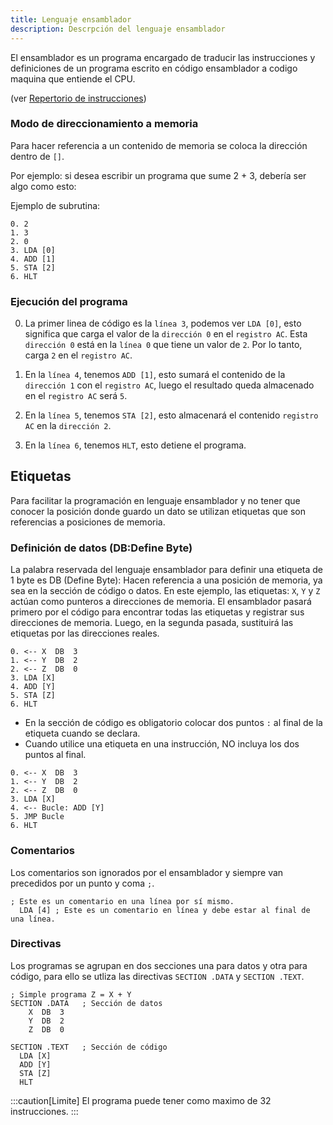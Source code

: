 ```yaml
---
title: Lenguaje ensamblador
description: Descrpción del lenguaje ensamblador
---
```


El ensamblador es un programa encargado de traducir las instrucciones y definiciones de un programa escrito en código ensamblador a codigo maquina que entiende el CPU.

(ver [Repertorio de instrucciones](/parte-2-disenio-cpu/2-repertorio))

### Modo de direccionamiento a memoria

Para hacer referencia a un contenido de memoria se coloca la dirección dentro de `[]`.  

Por ejemplo: si desea escribir un programa que sume 2 + 3, debería ser algo como esto:

Ejemplo de subrutina:

```ac
0. 2
1. 3
2. 0
3. LDA [0]
4. ADD [1]
5. STA [2]
6. HLT
```
### Ejecución del programa

0. La primer linea de código es la `línea 3`, podemos ver `LDA [0]`, esto significa que carga el valor de la `dirección 0` en el `registro AC`. Esta `dirección 0` está en la `línea 0` que tiene un valor de `2`. Por lo tanto, carga `2` en el `registro AC`.

1. En la `línea 4`, tenemos `ADD [1]`, esto sumará el contenido de la `dirección 1` con el `registro AC`, luego  el resultado queda almacenado en el `registro AC` será `5`.

2. En la `línea 5`, tenemos `STA [2]`, esto almacenará el contenido `registro AC` en la `dirección 2`.

3. En la `línea 6`, tenemos `HLT`, esto detiene el programa.



## Etiquetas
Para facilitar la programación en lenguaje ensamblador y no tener que conocer la posición donde guardo un dato se utilizan etiquetas que son referencias a posiciones de memoria.


### Definición de datos (DB:Define Byte)
La palabra reservada del lenguaje ensamblador para definir una etiqueta de 1 byte es DB (Define Byte):
Hacen referencia a una posición de memoria, ya sea en la sección de código o datos.
En este ejemplo, las etiquetas: `X`, `Y` y `Z` actúan como punteros a direcciones de memoria. El ensamblador pasará primero por el código para encontrar todas las etiquetas y registrar sus direcciones de memoria. Luego, en la segunda pasada, sustituirá las etiquetas por las direcciones reales.  

```ac
0. <-- X  DB  3
1. <-- Y  DB  2
2. <-- Z  DB  0
3. LDA [X]
4. ADD [Y]
5. STA [Z]
6. HLT
```

* En la sección de código es obligatorio colocar dos puntos `:` al final de la etiqueta cuando se declara.
* Cuando utilice una etiqueta en una instrucción, NO incluya los dos puntos al final.


```ac
0. <-- X  DB  3
1. <-- Y  DB  2
2. <-- Z  DB  0
3. LDA [X]
4. <-- Bucle: ADD [Y]
5. JMP Bucle
6. HLT
```

### Comentarios

Los comentarios son ignorados por el ensamblador y siempre van precedidos por un punto y coma `;`.

```ac
; Este es un comentario en una línea por sí mismo.
  LDA [4] ; Este es un comentario en línea y debe estar al final de una línea.
  ```

### Directivas

Los programas se agrupan en dos secciones una para datos y otra para código, para ello se utliza las directivas `SECTION .DATA`  y `SECTION .TEXT`.

```ac
; Simple programa Z = X + Y 
SECTION .DATA   ; Sección de datos
    X  DB  3
    Y  DB  2
    Z  DB  0

SECTION .TEXT   ; Sección de código
  LDA [X]
  ADD [Y]
  STA [Z]
  HLT
```


:::caution[Limite]
El programa puede tener como maximo de 32 instrucciones.
:::
